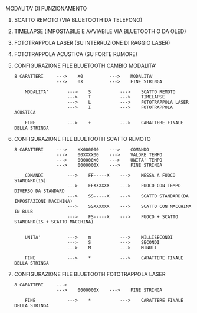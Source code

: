 
MODALITA' DI FUNZIONAMENTO

1.	SCATTO REMOTO (VIA BLUETOOTH DA TELEFONO)
2.	TIMELAPSE (IMPOSTABILE E AVVIABILE VIA BLUETOOTH O DA OLED)
3.	FOTOTRAPPOLA LASER (SU INTERRUZIONE DI RAGGIO LASER)
4. 	FOTOTRAPPOLA ACUSTICA (SU FORTE RUMORE)



0.	CONFIGURAZIONE FILE BLUETOOTH CAMBIO MODALITA'

		8 CARATTERI		--->	X0 			--->	MODALITA'
						--->	0X 			--->	FINE STRINGA

			MODALITA'		--->	S 			---> 	SCATTO REMOTO
							--->	T 			--->	TIMELAPSE
							--->	L 			--->	FOTOTRAPPOLA LASER
							--->	I 			--->	FOTOTRAPPOLA ACUSTICA

			FINE			--->	+			--->	CARATTERE FINALE DELLA STRINGA


1.	CONFIGURAZIONE FILE BLUETOOTH SCATTO REMOTO

		8 CARATTERI 	--->	XX000000  	--->	COMANDO
						--->  	00XXXX00  	--->	VALORE TEMPO
						--->	000000X0	--->	UNITA' TEMPO 
						--->	0000000X	--->	FINE STRINGA
						
			COMANDI			--->	FF-----X	---> 	MESSA A FUOCO STANDARD(1S)
							--->	FFXXXXXX	--->	FUOCO CON TEMPO DIVERSO DA STANDARD
							--->	SS-----X	--->	SCATTO STANDARD(DA IMPOSTAZIONI MACCHINA)
							--->	SSXXXXXX	--->	SCATTO CON MACCHINA IN BULB
							---> 	FS-----X	--->	FUOCO + SCATTO STANDARD(1S + SCATTO MACCHINA)


			UNITA' 			--->	m			--->	MILLISECONDI
							--->	S			--->	SECONDI
							--->	M			--->	MINUTI

			FINE			--->	*			--->	CARATTERE FINALE DELLA STRINGA


3.	CONFIGURAZIONE FILE BLUETOOTH FOTOTRAPPOLA LASER

		8 CARATTERI		--->
						--->	0000000X	--->	FINE STRINGA

			FINE			--->	*			--->	CARATTERE FINALE DELLA STRINGA